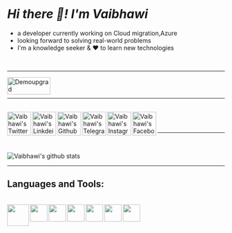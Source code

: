 # *Hi there 👋! I'm Vaibhawi*

 - a developer currently working on Cloud migration,Azure 
 - looking forward to solving real-world problems
 - I'm a knowledge seeker & ❤️ to learn new technologies
 
<br/>
<hr>
<a> <img align="left" height="40" width="100" src="https://komarev.com/ghpvc/?username=madhavi-kumari&label=Views&color=blue&style=plastic" alt="Demoupgrad" /> </a>
 <br/>
 <br/>
 <hr>
 <br/>
 
<a href="https://twitter.com/VaibhawiK1">
  <img align="left" alt="Vaibhawi's Twitter" width="55px" src="https://cdn.jsdelivr.net/npm/simple-icons@v3/icons/twitter.svg" />
</a>
<a href="https://www.linkedin.com/in/vaibhawi-kumari-781867185/">
  <img align="left" alt="Vaibhawi's Linkdein" width="55px" src="https://cdn.jsdelivr.net/npm/simple-icons@v3/icons/linkedin.svg" />
</a>
<a href="https://github.com/Vaibhawik1">
  <img align="left" alt="Vaibhawi's Github" width="55px" src="https://cdn.jsdelivr.net/npm/simple-icons@v3/icons/github.svg" />
</a>
<a href="https://web.telegram.org/z/">
  <img align="left" alt="Vaibhawi's Telegram" width="55px" src="https://cdn.jsdelivr.net/npm/simple-icons@v3/icons/telegram.svg" />
</a>
<a href="https://www.instagram.com/vaibhawi_roy/">
  <img align="left" alt="Vaibhawi's Instagram" width="55px" src="https://cdn.jsdelivr.net/npm/simple-icons@v3/icons/instagram.svg" />
</a>
<a href="https://www.facebook.com/vaibhawi.kumari.92/">
  <img align="left" alt="Vaibhawi's Facebook" width="55px" src="https://cdn.jsdelivr.net/npm/simple-icons@v3/icons/facebook.svg" />
</a>

<br/>
<br/>
<hr>
<br/>

![Vaibhawi's github stats](https://github-readme-stats.vercel.app/api?username=Vaibhawik1&show_icons=true&theme=radical)
<br/>
<hr>
<h2> Languages and Tools:</h2></br> 
<a>
  <img align="left" img height="50" src="https://logos-download.com/wp-content/uploads/2018/09/Apache_Tomcat_Logo.png"></a>

<a>
  <img align="left" img height="40" src="https://d1h3p5fzmizjvp.cloudfront.net/wp-content/uploads/2018/10/05105601/SoapUI%402x.png"></a>

<a>
  <img align="left" img height="40" src="https://www.nicepng.com/png/full/321-3210484_atlassian-bitbucket-logo.png"></a>

<a>
  <img align="left" img height="40" src="https://brandslogos.com/wp-content/uploads/thumbs/gradle-logo-vector-1.svg"></a>

<a>
  <img align="left" img height="40" src="https://upload.wikimedia.org/wikipedia/commons/thumb/a/a8/Microsoft_Azure_Logo.svg/1200px-Microsoft_Azure_Logo.svg.png"></a>
<a>
  <img align="left" img height="40" src="https://logos-download.com/wp-content/uploads/2016/10/Java_logo_icon.png"></a>
<a>
  <img align="left" img height="40" src="https://www.eclipse.org/org/artwork/images/eclipse_ide_logo.png"></a>




